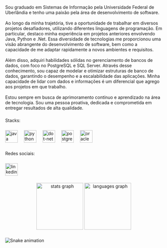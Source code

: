 <p align="left">Sou graduado em Sistemas de Informação pela Universidade Federal de Uberlândia e tenho uma paixão pela área de desenvolvimento de software.<br><br>Ao longo da minha trajetória, tive a oportunidade de trabalhar em diversos projetos desafiadores, utilizando diferentes linguagens de programação. Em particular, destaco minha experiência em projetos anteriores envolvendo Java, Python e .Net. Essa diversidade de tecnologias me proporcionou uma visão abrangente do desenvolvimento de software, bem como a capacidade de me adaptar rapidamente a novos ambientes e requisitos.<br><br>Além disso, adquiri habilidades sólidas no gerenciamento de bancos de dados, com foco no PostgreSQL e SQL Server. Através desse conhecimento, sou capaz de modelar e otimizar estruturas de banco de dados, garantindo o desempenho e a escalabilidade das aplicações. Minha capacidade de lidar com dados e informações é um diferencial que agrego aos projetos em que trabalho.<br><br>Estou sempre em busca de aprimoramento contínuo e aprendizado na área de tecnologia. Sou uma pessoa proativa, dedicada e comprometida em entregar resultados de alta qualidade.</p>

###

<p align="left">Stacks:</p>

###

<div align="left">
  <img src="https://cdn.jsdelivr.net/gh/devicons/devicon/icons/java/java-original.svg" height="40" alt="java logo"  />
  <img width="12" />
  <img src="https://skillicons.dev/icons?i=py" height="40" alt="python logo"  />
  <img width="12" />
  <img src="https://cdn.jsdelivr.net/gh/devicons/devicon/icons/dot-net/dot-net-original.svg" height="40" alt="dot-net logo"  />
  <img width="12" />
  <img src="https://cdn.simpleicons.org/postgresql/4169E1" height="40" alt="postgresql logo"  />
  <img width="12" />
  <img src="https://cdn.simpleicons.org/oracle/F80000" height="40" alt="oracle logo"  />
</div>

###

<p align="left">Redes sociais:</p>

###

<div align="left">
  <a href="https://www.linkedin.com/in/thiago-vieira-374908178/" target="_blank">
    <img src="https://img.shields.io/static/v1?message=LinkedIn&logo=linkedin&label=&color=0077B5&logoColor=white&labelColor=&style=flat" height="40" alt="linkedin logo"  />
  </a>
</div>

###

<div align="center">
  <img src="https://github-readme-stats.vercel.app/api?username=ThiagooV&hide_title=false&hide_rank=false&show_icons=true&include_all_commits=true&count_private=true&disable_animations=false&theme=dracula&locale=en&hide_border=false&order=1" height="150" alt="stats graph"  />
  <img src="https://github-readme-stats.vercel.app/api/top-langs?username=ThiagooV&locale=en&hide_title=false&layout=compact&card_width=320&langs_count=5&theme=dracula&hide_border=false&order=2" height="150" alt="languages graph"  />
</div>

###

<img src="https://raw.githubusercontent.com/ThiagooV/ThiagooV/output/snake.svg" alt="Snake animation" />

###
